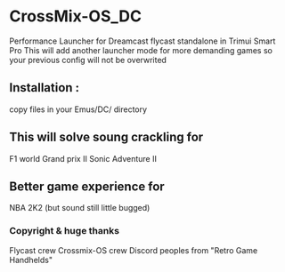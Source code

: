 # CrossMix-OS_DC
Performance Launcher for Dreamcast flycast standalone in Trimui Smart Pro
This will add another launcher mode for more demanding games so your previous config will not be overwrited

## Installation : 
copy files in your Emus/DC/ directory

## This will solve soung  crackling for
F1 world Grand prix II
Sonic Adventure II

## Better game experience for
NBA 2K2 (but sound still little bugged)


### Copyright & huge thanks
Flycast crew
Crossmix-OS crew
Discord peoples from "Retro Game Handhelds"
